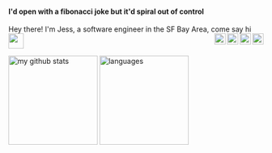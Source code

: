 #### I'd open with a fibonacci joke but it'd spiral out of control 

Hey there! I'm Jess, a software engineer in the SF Bay Area, come say hi <img src="https://www.animatedimages.org/data/media/111/animated-arrow-image-0270.gif" width="30px">
  <a href="https://t.me/ellojess">
    <img align="right" alt="Jessica Trinh | Telegram" width="22px" src="https://cdn.iconscout.com/icon/free/png-256/telegram-2690413-2232906.png" />
  </a>
  <a href="https://twitter.com/ellojesss">
    <img align="right" alt="Jessica Trinh | Twitter" width="22px" src="https://cdn.iconscout.com/icon/free/png-256/twitter-2690411-2232904.png" />
  </a>
  <a href="https://medium.com/@jessicatrinh">
    <img align="right" alt="Jessica Trinh | Medium" width="22px" src="https://img.icons8.com/ios/452/medium-logo.png" />
  </a>
  <a href="https://www.linkedin.com/in/j-trinh/">
     <img align="right" alt="Jessica Trinh | LinkedIn" width="22px" src="https://cdn.iconscout.com/icon/free/png-256/linkedin-191-739516.png" />
  </a>

<p align="left">
<img src="https://github-readme-stats.vercel.app/api?username=ellojess&show_icons=true&title_color=fff&icon_color=F8738D&text_color=9f9f9f&bg_color=151515" alt="my github stats" height="176"/>&nbsp;<img src="https://github-readme-stats.vercel.app/api/top-langs/?username=ellojess&layout=compact&show_icons=true&title_color=fff&icon_color=fc8930&text_color=9f9f9f&bg_color=151515" alt="languages" height="176">
</p>
